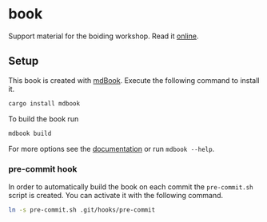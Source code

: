 # book
Support material for the boiding workshop. Read it [online][].

## Setup
This book is created with [mdBook][mdbook]. Execute the following command to
install it. 

```sh
cargo install mdbook
```

To build the book run

```sh
mdbook build
```

For more options see the [documentation][mdbook-docs] or run `mdbook --help`.

### pre-commit hook
In order to automatically build the book on each commit the `pre-commit.sh`
script is created. You can activate it with the following command.

```sh
ln -s pre-commit.sh .git/hooks/pre-commit
```

[mdbook]: https://github.com/azerupi/mdBook
[mdbook-docs]: http://azerupi.github.io/mdBook/
[online]: https://boiding.github.io/book/
